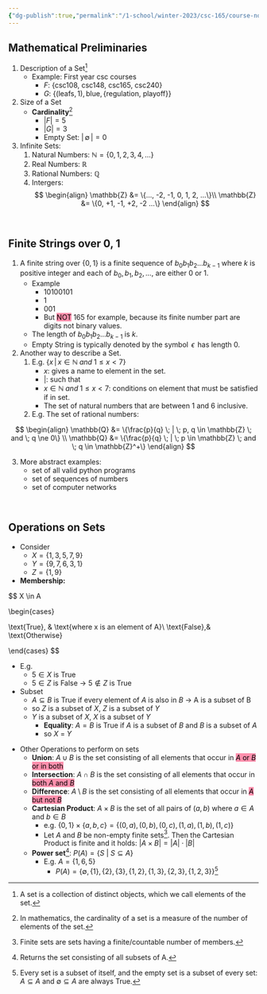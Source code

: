 ```yaml
---
{"dg-publish":true,"permalink":"/1-school/winter-2023/csc-165/course-notes/mathematical-expressions-jan-9-2023/"}
---
```




## Mathematical Preliminaries
1. Description of a Set[^1]
	- Example: First year csc courses
		- $F$:  $\{\text{csc108, csc148, csc165, csc240}\}$
		- $G$: $\{(\text{leafs}, 1), \text{blue}, \{\text{regulation, playoff}\}\}$
2. Size of a Set
	- **Cardinality**[^2]
		- $|F| = 5$
		- $|G| = 3$
		- Empty Set: $|\,\emptyset\,| = 0$
3. Infinite Sets:
	1. Natural Numbers: $\mathbb{N} = \{0, 1, 2, 3, 4, ...\}$
	2. Real Numbers: $\mathbb{R}$
	3. Rational Numbers: $\mathbb{Q}$
	4. Intergers: 
$$
\begin{align}
	\mathbb{Z} &= \{..., -2, -1, 0, 1, 2, ...\}\\
	\mathbb{Z} &= \{0, +1, -1, +2, -2 …\}
\end{align}
$$

&nbsp;

## Finite Strings over 0, 1
1. A finite string over $\{0, 1\}$ is a finite sequence of $b_0b_1b_2 ... b_{k-1}$ where $k$ is positive integer and each of $b_0, b_1, b_2, ...,$ are either $0$ or $1$.
	* Example
		* $10100101$
		* $1$
		* $001$
		* But <mark style="background: #FF5582A6;">NOT</mark> $165$ for example, because its finite number part are digits not binary values.
	* The length of $b_0b_1b_2 ... b_{k-1}$ is $k$.
	* Empty String is typically denoted by the symbol $\,\epsilon\,$ has length $0$.
2.  Another way to describe a Set.
	1. E.g. $\{x \, | \, x \in \mathbb{N} \; and \; 1 \le x < 7\}$
		* $x$: gives a name to element in the set.
		- $|$: such that
		- $x \in \mathbb{N} \; and \; 1 \le x < 7$: conditions on element that must be satisfied if in set.
		- The set of natural numbers that are between $1$ and $6$ inclusive.
	2. E.g. The set of rational numbers: 

$$
\begin{align}
	\mathbb{Q} &= \{\frac{p}{q} \; | \; p, q \in \mathbb{Z} \; and \; q \ne 0\} \\ 
	\mathbb{Q} &= \{\frac{p}{q} \; | \; p \in \mathbb{Z} \; and \; q \in \mathbb{Z}^+\}
\end{align}
$$

3. More abstract examples:
	- set of all valid python programs
	- set of sequences of numbers
	- set of computer networks

&nbsp;


## Operations on Sets
- Consider
	- $X = \{1, 3, 5, 7, 9\}$
	- $Y = \{9, 7, 6, 3, 1\}$
	- $Z = \{1, 9\}$
- **Membership:**

$$
X \in A

\begin{cases}

\text{True}, & \text{where x is an element of A}\\
\text{False},& \text{Otherwise}

\end{cases}
$$

- E.g.
	- $5 \in X \text{ is True}$ 
	- $5 \in Z \text{ is False}$  &#8594; $5 \notin Z \text{ is True}$
- Subset
	* $A \subseteq B$ is True if every element of $A$ is also in $B$ &#8594; A is a subset of B
	* so $Z$ is a subset of $X$, $Z$ is a subset of $Y$
	* $Y$ is a subset of $X$, $X$ is a subset of $Y$
		* **Equality**: $A = B$ is True if $A$ is a subset of $B$ and $B$ is a subset of $A$
		* so $X$ = $Y$
* Other Operations to perform on sets
	* **Union**: $A \cup B$ is the set consisting of all elements that occur in <mark style="background: #FF5582A6;">$A$ or $B$ or in both</mark>
	* **Intersection**:  $A \cap B$ is the set consisting of all elements  that occur in <mark style="background: #FF5582A6;">both $A$ and $B$</mark>
	* **Difference**: $A \setminus B$ is the set consisting of all elements  that occur in <mark style="background: #FF5582A6;">$A$ but not $B$</mark>
	* **Cartesian Product**: $A \times B$ is the set of all pairs of $(a, b)$ where $a \in A$ and $b \in B$
		* e.g. $\{0, 1\} \times \{a, b, c\} = \{(0, a), (0, b), (0, c), (1, a), (1, b), (1, c)\}$
		* Let $A$ and $B$ be non-empty finite sets[^3]. Then the Cartesian Product is finite and it holds: $|A \times B| = |A| \cdot |B|$
	* **Power set**[^4]: $P(A) = \{S \text{ | } S \subseteq A\}$
		* E.g. $A = \{1, 6, 5\}$
			* $P(A) = \{\emptyset, \, \{1\}, \{2\}, \{3\}, \{1, 2\}, \{1, 3\}, \{2, 3\}, \{1, 2, 3\}\}$[^5]



 [^1]: A set is a collection of distinct objects, which we call elements of the set.
[^2]: In mathematics, the cardinality of a set is a measure of the number of elements of the set.
[^3]: Finite sets are sets having a finite/countable number of members.
[^4]: Returns the set consisting of all subsets of A.
[^5]: Every set is a subset of itself, and the empty set is a subset of every set: $A \subseteq A$ and $\emptyset \subseteq A$ are always True.
